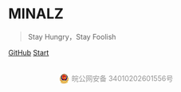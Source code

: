 # MINALZ


> Stay Hungry，Stay Foolish

[GitHub](https://github.com/minalz/docsify-cli.git)
[Start](README.md.bak)


<div style="width:300px;margin:0 auto; padding:20px 0;">
    <a target="_blank" href="http://www.beian.gov.cn/portal/registerSystemInfo?recordcode=34010202601556" style="display:inline-block;text-decoration:none;height:20px;line-height:20px;"><img src="备案图标.png" style="float:left;"/><p style="float:left;height:20px;line-height:20px;margin: 0px 0px 0px 5px; color:#939393;">皖公网安备 34010202601556号</p></a>
</div>

